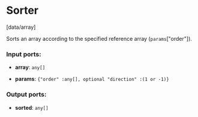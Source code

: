 # Sorter

[data/array]

Sorts an array according to the specified reference array (`params`["order"]).

### Input ports:

* __array__: `any[]`


* __params__: `{"order" :any[], optional "direction" :(1 or -1)}`


### Output ports:

* __sorted__: `any[]`


